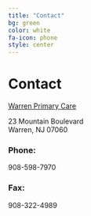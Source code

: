 ```yaml
---
title: "Contact"
bg: green
color: white
fa-icon: phone
style: center
---
```


# Contact

[Warren Primary Care](https://www.google.com/maps?q=Warren+Primary+Care+23+Mountain+Boulevard,+Warren,+NJ,+07060)  

23 Mountain Boulevard  
Warren, NJ 07060

### Phone:
908-598-7970

### Fax:
908-322-4989